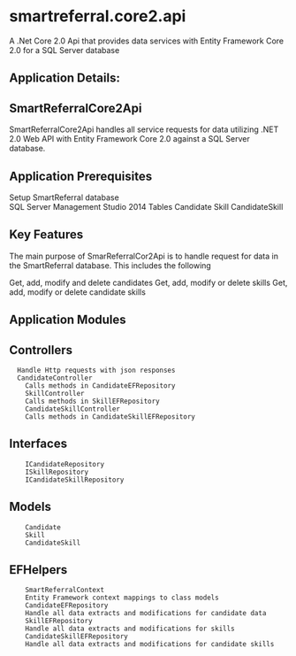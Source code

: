 # smartreferral.core2.api
A .Net Core 2.0 Api that provides data services with Entity Framework Core 2.0 for a SQL Server database

## Application Details:

## SmartReferralCore2Api

SmartReferralCore2Api handles all service requests for data utilizing .NET 2.0 Web API with Entity Framework Core 2.0 
against a SQL Server database. 

## Application Prerequisites

  Setup SmartReferral database  
    SQL Server Management Studio 2014
      Tables
       	Candidate
    		Skill
      	CandidateSkill
        
## Key Features

The main purpose of SmarReferralCor2Api is to handle request for data in the SmartReferral database. 
This includes the following

  Get, add, modify and delete candidates
  Get, add, modify or delete skills
  Get, add, modify or delete candidate skills
  
## Application Modules

## Controllers
      Handle Http requests with json responses
      CandidateController
        Calls methods in CandidateEFRepository
    	SkillController
      	Calls methods in SkillEFRepository
    	CandidateSkillController
      	Calls methods in CandidateSkillEFRepository 
## 	Interfaces
    	ICandidateRepository
    	ISkillRepository
    	ICandidateSkillRepository
##  	Models
    	Candidate
    	Skill
    	CandidateSkill
##  	EFHelpers
    	SmartReferralContext
      	Entity Framework context mappings to class models
    	CandidateEFRepository
      	Handle all data extracts and modifications for candidate data 
    	SkillEFRepository
      	Handle all data extracts and modifications for skills
    	CandidateSkillEFRepository
      	Handle all data extracts and modifications for candidate skills
 
  
   
